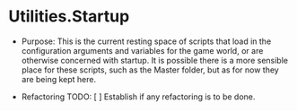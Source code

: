 # Utilities.Startup

* Purpose: This is the current resting space of scripts that load in the configuration arguments and variables for the game world, or are otherwise concerned with startup. It is possible there is a more sensible place for these scripts, such as the Master folder, but as for now they are being kept here. 

* Refactoring TODO:
    [ ] Establish if any refactoring is to be done.